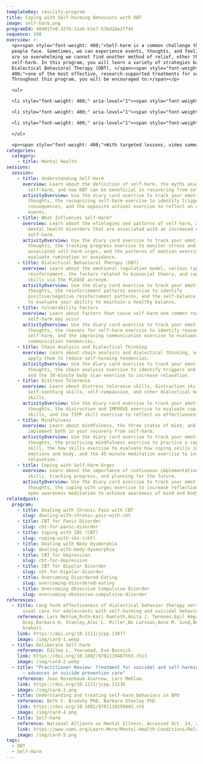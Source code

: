 ```yaml
---
templateKey: resilify-program
title: Coping with Self-harming Behaviors with DBT
image: self-harm.png
programId: 40401fe0-32f6-11eb-b1e7-53bd2da2f745
sequence: 108
overview: >-
  <p><span style="font-weight: 400;">Self-harm is a common challenge that many
  people face. Sometimes, we can experience events, thoughts, and feelings that
  are so overwhelming we cannot find another method of relief, other than
  self-harm. In this program, you will learn a variety of strategies based on
  Dialectical Behavioral Therapy (DBT), </span><span style="font-weight:
  400;">one of the most effective, research-supported treatments for self-harm.
  Throughout this program, you will be encouraged to:</span></p>

  <ul>

  <li style="font-weight: 400;" aria-level="1"><span style="font-weight: 400;">Address the patterns that influence you to self-harm</span></li>

  <li style="font-weight: 400;" aria-level="1"><span style="font-weight: 400;">Increase the coping skills available to you to reduce the likelihood of self-harm</span></li>

  <li style="font-weight: 400;" aria-level="1"><span style="font-weight: 400;">Increase self-compassion and mindfulness techniques to remain grounded</span></li>

  </ul>

  <p><span style="font-weight: 400;">With targeted lessons, video summaries, and interactive activities, Resilify&rsquo;s DBT for Self-Harm program can be beneficial in your journey of recovery.</span></p>
categories:
  category:
    - title: Mental Health
sessions:
  session:
    - title: Understanding Self-Harm
      overview: Learn about the definition of self-harm, the myths associated with
        self-harm, and how DBT can be beneficial in recovering from self-harm.
      activityOverview: Use the diary card exercise to track your emotions and
        thoughts, the recognizing self-harm exercise to identify triggers and
        consequences, and the opposite actions exercise to reflect on self-harm
        events.
    - title: What Influences Self-Harm?
      overview: Learn about the etiologies and patterns of self-harm, as well as
        mental health disorders that are associated with an increased risk of
        self-harm.
      activityOverview: Use the diary card exercise to track your emotions and
        thoughts, the tracking progress exercise to monitor stress and
        associated self-harm urges, and the patterns of emotion exercise to
        evaluate rumination or avoidance.
    - title: Dialectical Behavioral Therapy (DBT)
      overview: Learn about the emotional regulation model, various types of
        reinforcement, the factors related to biosocial theory, and coping
        skills via the PLEASE acronym.
      activityOverview: Use the diary card exercise to track your emotions and
        thoughts, the reinforcement patterns exercise to identify
        positive/negative reinforcement patterns, and the self-balance exercise
        to evaluate your ability to maintain a healthy balance.
    - title: Vulnerability Factors
      overview: Learn about factors that cause self-harm and common reasons why
        self-harm may occur.
      activityOverview: Use the diary card exercise to track your emotions and
        thoughts, the reasons for self-harm exercise to identify reasons for
        self-harm, and the improving communication exercise to evaluate your
        communication tendencies.
    - title: Chain Analysis and Dialectical Thinking
      overview: Learn about chain analysis and dialectical thinking, as well as how to
        apply them to reduce self-harming tendencies.
      activityOverview: Use the diary card exercise to track your emotions and
        thoughts, the chain analysis exercise to identify triggers and links,
        and the 30-minute body scan exercise to increase relaxation.
    - title: Distress Tolerance
      overview: Learn about distress tolerance skills, distraction skills,
        self-soothing skills, self-compassion, and other dialectical behavioral
        skills.
      activityOverview: Use the diary card exercise to track your emotions and
        thoughts, the distraction and IMPROVE exercise to evaluate coping
        skills, and the TIPP skill exercise to reflect on effectiveness.
    - title: Mindfulness
      overview: Learn about mindfulness, the three states of mind, and how to
        implement both in your recovery from self-harm.
      activityOverview: Use the diary card exercise to track your emotions and
        thoughts, the practicing mindfulness exercise to practice a coping
        skill, the how skills exercise to evaluate how coping skills influence
        emotions and body, and the 45-minute meditation exercise to increase
        relaxation.
    - title: Coping with Self-Harm Urges
      overview: Learn about the importance of continuous implementation of coping
        skills, tracking progress, and planning for the future.
      activityOverview: Use the diary card exercise to track your emotions and
        thoughts, the coping with urges exercise to increase reflection, and the
        open awareness meditation to achieve awareness of mind and body.
relatedpost:
  program:
    - title: Dealing with Chronic Pain with CBT
      slug: dealing-with-chronic-pain-with-cbt
    - title: CBT for Panic Disorder
      slug: cbt-for-panic-disorder
    - title: Coping with IBS (CBT)
      slug: coping-with-ibs-(cbt)
    - title: Dealing with Body Dysmorphia
      slug: dealing-with-body-dysmorphia
    - title: CBT for Depression
      slug: cbt-for-depression
    - title: CBT for Bipolar Disorder
      slug: cbt-for-bipolar-disorder
    - title: Overcoming Disordered Eating
      slug: overcoming-disordered-eating
    - title: Overcoming Obsessive Compulsive Disorder
      slug: overcoming-obsessive-compulsive-disorder
references:
  - title: Long term effectiveness of dialectical behavior therapy versus enhanced
      usual care for adolescents with self-harming and suicidal behavior
    reference: Lars Mehlum,Ruth-Kari Ramleth,Anita J. Tørmoen,Egil Haga,Lien M.
      Diep,Barbara H. Stanley,Alec L. Miller,Bo Larsson,Anne M. Sund,Berit
      Grøholt.
    link: https://doi.org/10.1111/jcpp.13077
    image: /img/card-1.webp
  - title: Deliberate Self-harm
    reference: Edilma L. Yearwood, Eve Bosnick.
    link: https://doi.org/10.1002/9781119487593.ch13
    image: /img/card-2.webp
  - title: "Practitioner Review: Treatment for suicidal and self-harming adolescents
      – advances in suicide prevention care"
    reference: Joan Rosenbaum Asarnow, Lars Mehlum.
    link: https://doi.org/10.1111/jcpp.13130
    image: /img/card-3.png
  - title: Understanding and treating self-harm behaviors in BPD
    reference: Beth S. Brodsky PhD, Barbara Stanley PhD.
    link: https://doi.org/10.1002/9781118556603.ch5
    image: /img/card-4.png
  - title: Self-harm
    reference: National Alliance on Mental Illness. Accessed Oct. 24, 2018.
    link: https://www.nami.org/Learn-More/Mental-Health-Conditions/Related-Conditions/Self-harm
    image: /img/card-5.png
tags:
  - DBT
  - Self-Harm
---
```

